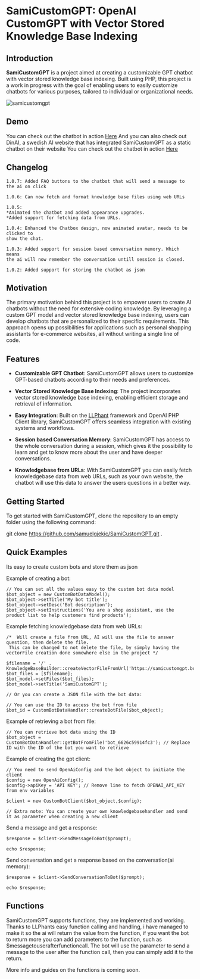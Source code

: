 # SamiCustomGPT: OpenAI CustomGPT with Vector Stored Knowledge Base Indexing

## Introduction

**SamiCustomGPT** is a project aimed at creating a customizable GPT chatbot with vector stored knowledge base indexing. Built using PHP, this project is a work in progress with the goal of enabling users to easily customize chatbots for various purposes, tailored to individual or organizational needs.

![samicustomgpt](https://github.com/samuelgjekic/SamiCustomGPT/assets/41647182/db042857-870c-4765-8832-e2b89823022b)

## Demo
You can check out the chatbot in action [ Here](https://samicustomgpt.bredfy.com)
And you can also check out DinAI, a swedish AI website that has integrated SamiCustomGPT as a static chatbot on their website You can check out the chatbot in action [ Here](https://dinai.se)


## Changelog
```
1.0.7: Added FAQ buttons to the chatbot that will send a message to the ai on click

1.0.6: Can now fetch and format knowledge base files using web URLs

1.0.5: 
*Animated the chatbot and added appearance upgrades.
*Added support for fetching data from URLs.

1.0.4: Enhanced the Chatbox design, now animated avatar, needs to be clicked to
show the chat.

1.0.3: Added support for session based conversation memory. Which means
the ai will now remember the conversation untill session is closed. 

1.0.2: Added support for storing the chatbot as json
```



## Motivation

The primary motivation behind this project is to empower users to create AI chatbots without the need for extensive coding knowledge. By leveraging a custom GPT model and vector stored knowledge base indexing, users can develop chatbots that are personalized to their specific requirements. This approach opens up possibilities for applications such as personal shopping assistants for e-commerce websites, all without writing a single line of code.

## Features

- **Customizable GPT Chatbot**: SamiCustomGPT allows users to customize GPT-based chatbots according to their needs and preferences.
  
- **Vector Stored Knowledge Base Indexing**: The project incorporates vector stored knowledge base indexing, enabling efficient storage and retrieval of information.

- **Easy Integration**: Built on the [ LLPhant](https://github.com/theodo-group/LLPhant) framework and OpenAI PHP Client library, SamiCustomGPT offers seamless integration with existing systems and workflows.

- **Session based Conversation Memory**: SamiCustomGPT has access to the whole conversation during a session, which gives it the possibility to learn and get to know more about the user and have deeper conversations.

-  **Knowledgebase from URLs**: With SamiCustomGPT you can easily fetch knowledgebase data from web URLs, such as your own website, the chatbot will use this data to answer the users questions in a better way.



## Getting Started

To get started with SamiCustomGPT, clone the repository to an empty folder using the following command:


git clone https://github.com/samuelgjekic/SamiCustomGPT.git .

## Quick Examples

Its easy to create custom bots and store them as json 

Example of creating a bot:
```
// You can set all the values easy to the custom bot data model
$bot_object = new CustomBotDataModel();
$bot_object->setTitle('My bot title');
$bot_object->setDesc('Bot description');
$bot_object->setInstructions('You are a shop assistant, use the product list to help customers find products');
```
Example fetching knowledgebase data from web URLs:
```
/*  Will create a file from URL, AI will use the file to answer question, then delete the file. 
 This can be changed to not delete the file, by simply having the vectorFile creation done somewhere else in the project */

$filename = '/' . KnowledgeBaseBuilder::createVectorFileFromUrl('https://samicustomgpt.bredfy.com/','/');
$bot_files = [$filename];
$bot_model->setFiles($bot_files);
$bot_model->setTitle('SamiCustomGPT'); 

// Or you can create a JSON file with the bot data:

// You can use the ID to access the bot from file
$bot_id = CustomBotDataHandler::createBotFile($bot_object);
```


Example of retrieving a bot from file:
```
// You can retrieve bot data using the ID
$bot_object = CustomBotDataHandler::getBotFromFile('bot_6626c59914fc3'); // Replace ID with the ID of the bot you want to retrieve
```


Example of creating the gpt client:
```
// You need to send OpenAiConfig and the bot object to initiate the client
$config = new OpenAiConfig();
$config->apiKey = 'API KEY'; // Remove line to fetch OPENAI_API_KEY from env variables

$client = new CustomBotClient($bot_object,$config);

// Extra note: You can create your own knowledgebasehandler and send it as parameter when creating a new client
```

Send a message and get a response:
```
$response = $client->SendMessageToBot($prompt);

echo $response;
```


Send conversation and get a response based on the conversation(ai memory):
```
$response = $client->SendConversationToBot($prompt);

echo $response;
```

## Functions

SamiCustomGPT supports functions, they are implemented and working. Thanks to LLPhants easy function calling
and handling, i have managed to make it so the ai will return the value from the function, if you want the bot
to return more you can add parameters to the function, such as $messagetouserafterfunctioncall. The bot will use
the parameter to send a message to the user after the function call, then you can simply add it to the return. 

More info and guides on the functions is coming soon. 
